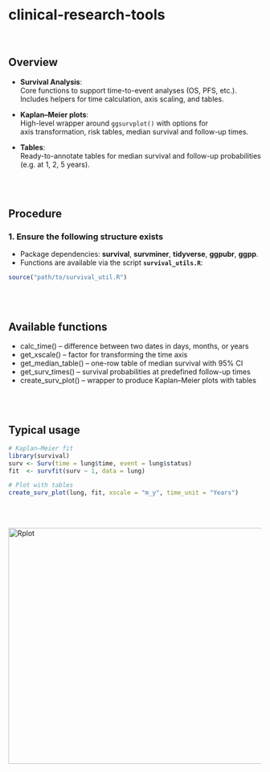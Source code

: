 
# clinical-research-tools

<br>

## Overview  

 * **Survival Analysis**:  
   Core functions to support time-to-event analyses (OS, PFS, etc.).  
   Includes helpers for time calculation, axis scaling, and tables.  

 * **Kaplan–Meier plots**:  
   High-level wrapper around `ggsurvplot()` with options for  
   axis transformation, risk tables, median survival and follow-up times.  

 * **Tables**:  
   Ready-to-annotate tables for median survival and follow-up probabilities  
   (e.g. at 1, 2, 5 years).  

<br>
<br>  

 

## Procedure  

### 1. Ensure the following structure exists  
 - Package dependencies: **survival**, **survminer**, **tidyverse**, **ggpubr**, **ggpp**.  
 - Functions are available via the script **`survival_utils.R`**:  

```r
source("path/to/survival_util.R")
```

<br> <br>

## Available functions  

- calc_time() – difference between two dates in days, months, or years  
- get_xscale() – factor for transforming the time axis
- get_median_table() – one-row table of median survival with 95% CI
- get_surv_times() – survival probabilities at predefined follow-up times
- create_surv_plot() – wrapper to produce Kaplan–Meier plots with tables


<br><br>

## Typical usage  

```r
# Kaplan–Meier fit
library(survival)
surv <- Surv(time = lung$time, event = lung$status)
fit  <- survfit(surv ~ 1, data = lung)

# Plot with tables
create_surv_plot(lung, fit, xscale = "m_y", time_unit = "Years")
```

<br><br>



<img width="652" height="469" alt="Rplot" src="https://github.com/user-attachments/assets/166d0f89-9bdd-4be0-b898-726910f7e69e" />
